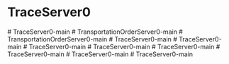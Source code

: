 # TraceServer0
#   T r a c e S e r v e r 0 - m a i n  
 #   T r a n s p o r t a t i o n O r d e r S e r v e r 0 - m a i n  
 #   T r a n s p o r t a t i o n O r d e r S e r v e r 0 - m a i n  
 #   T r a c e S e r v e r 0 - m a i n  
 #   T r a c e S e r v e r 0 - m a i n  
 #   T r a c e S e r v e r 0 - m a i n  
 #   T r a c e S e r v e r 0 - m a i n  
 #   T r a c e S e r v e r 0 - m a i n  
 #   T r a c e S e r v e r 0 - m a i n  
 #   T r a c e S e r v e r 0 - m a i n  
 #   T r a c e S e r v e r 0 - m a i n  
 